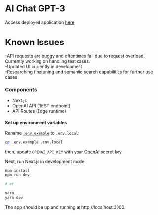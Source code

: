 # AI Chat GPT-3
Access deployed application [here](https://ai-chat-tau.vercel.app/)

# Known Issues
-API requests are buggy and oftentimes fail due to request overload. Currently working on handling test cases.  
-Updated UI currently in development  
-Researching finetuning and semantic search capabilities for further use cases 

### Components

- Next.js
- OpenAI API (REST endpoint)
- API Routes (Edge runtime)

#### Set up environment variables

Rename [`.env.example`](.env.example) to `.env.local`:

```bash
cp .env.example .env.local
```

then, update `OPENAI_API_KEY` with your [OpenAI](https://beta.openai.com/account/api-keys) secret key.

Next, run Next.js in development mode:

```bash
npm install
npm run dev

# or

yarn
yarn dev
```

The app should be up and running at http://localhost:3000.

